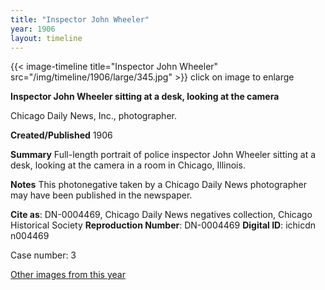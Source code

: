 ```yaml
---
title: "Inspector John Wheeler"
year: 1906
layout: timeline
---
```


{{< image-timeline title="Inspector John Wheeler" src="/img/timeline/1906/large/345.jpg" >}}
click on image to enlarge

__**Inspector John Wheeler sitting at a desk, looking at the camera**__

Chicago Daily News, Inc., photographer.

**Created/Published**
1906

**Summary**
Full-length portrait of police inspector John Wheeler sitting at a desk, looking at the camera in a room in Chicago, Illinois.

**Notes**
This photonegative taken by a Chicago Daily News photographer may have been published in the newspaper.

__Cite as__: DN-0004469, Chicago Daily News negatives collection, Chicago Historical Society
__Reproduction Number__: DN-0004469
__Digital ID__: ichicdn n004469

Case number: 3 

[Other images from this year](/historical/timeline/1906)